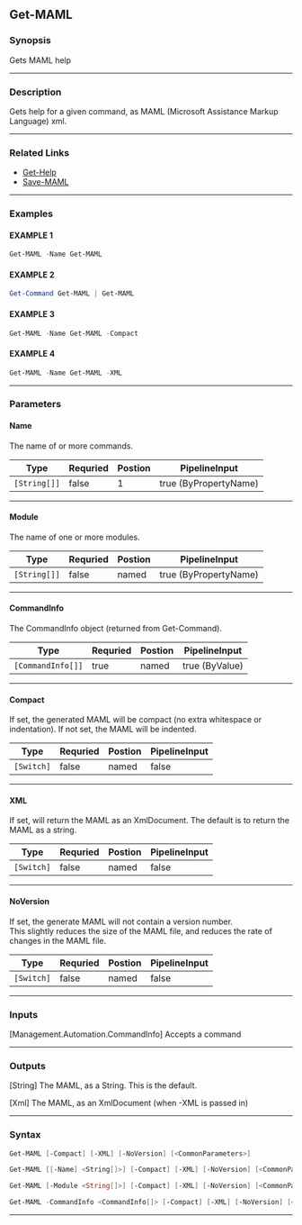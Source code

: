 
Get-MAML
--------
### Synopsis
Gets MAML help

---
### Description

Gets help for a given command, as MAML (Microsoft Assistance Markup Language) xml.

---
### Related Links
* [Get-Help](https://docs.microsoft.com/powershell/module/Microsoft.PowerShell.Core/Get-Help)
* [Save-MAML](Save-MAML.md)
---
### Examples
#### EXAMPLE 1
```PowerShell
Get-MAML -Name Get-MAML
```

#### EXAMPLE 2
```PowerShell
Get-Command Get-MAML | Get-MAML
```

#### EXAMPLE 3
```PowerShell
Get-MAML -Name Get-MAML -Compact
```

#### EXAMPLE 4
```PowerShell
Get-MAML -Name Get-MAML -XML
```

---
### Parameters
#### **Name**

The name of or more commands.



|Type            |Requried|Postion|PipelineInput        |
|----------------|--------|-------|---------------------|
|```[String[]]```|false   |1      |true (ByPropertyName)|
---
#### **Module**

The name of one or more modules.



|Type            |Requried|Postion|PipelineInput        |
|----------------|--------|-------|---------------------|
|```[String[]]```|false   |named  |true (ByPropertyName)|
---
#### **CommandInfo**

The CommandInfo object (returned from Get-Command).



|Type                 |Requried|Postion|PipelineInput |
|---------------------|--------|-------|--------------|
|```[CommandInfo[]]```|true    |named  |true (ByValue)|
---
#### **Compact**

If set, the generated MAML will be compact (no extra whitespace or indentation).  If not set, the MAML will be indented.



|Type          |Requried|Postion|PipelineInput|
|--------------|--------|-------|-------------|
|```[Switch]```|false   |named  |false        |
---
#### **XML**

If set, will return the MAML as an XmlDocument.  The default is to return the MAML as a string.



|Type          |Requried|Postion|PipelineInput|
|--------------|--------|-------|-------------|
|```[Switch]```|false   |named  |false        |
---
#### **NoVersion**

If set, the generate MAML will not contain a version number.  
This slightly reduces the size of the MAML file, and reduces the rate of changes in the MAML file.



|Type          |Requried|Postion|PipelineInput|
|--------------|--------|-------|-------------|
|```[Switch]```|false   |named  |false        |
---
### Inputs
[Management.Automation.CommandInfo]
Accepts a command

---
### Outputs
[String]
The MAML, as a String.  This is the default.


[Xml]
The MAML, as an XmlDocument (when -XML is passed in)


---
### Syntax
```PowerShell
Get-MAML [-Compact] [-XML] [-NoVersion] [<CommonParameters>]
```
```PowerShell
Get-MAML [[-Name] <String[]>] [-Compact] [-XML] [-NoVersion] [<CommonParameters>]
```
```PowerShell
Get-MAML [-Module <String[]>] [-Compact] [-XML] [-NoVersion] [<CommonParameters>]
```
```PowerShell
Get-MAML -CommandInfo <CommandInfo[]> [-Compact] [-XML] [-NoVersion] [<CommonParameters>]
```
---


